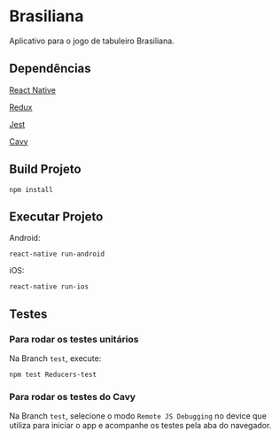 # Brasiliana
Aplicativo para o jogo de tabuleiro Brasiliana.

## Dependências

[React Native](https://facebook.github.io/react-native/)

[Redux](https://redux.js.org/)

[Jest](https://jestjs.io/)

[Cavy](https://github.com/pixielabs/cavy)

## Build Projeto

```
npm install
```

## Executar Projeto


Android:
```
react-native run-android
```

iOS:
```
react-native run-ios
```

## Testes

### Para rodar os testes unitários

Na Branch `test`, execute:

```
npm test Reducers-test 
```

### Para rodar os testes do Cavy

Na Branch `test`, selecione o modo `Remote JS Debugging` no device que utiliza para iniciar o app e acompanhe os testes pela aba do navegador.
